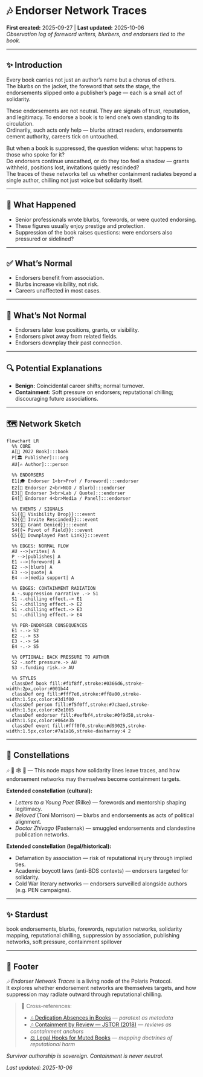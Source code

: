 # 🎶 Endorser Network Traces  
**First created:** 2025-09-27 | **Last updated:** 2025-10-06  
*Observation log of foreword writers, blurbers, and endorsers tied to the book.*  

---

## ✨ Introduction  
Every book carries not just an author’s name but a chorus of others.  
The blurbs on the jacket, the foreword that sets the stage, the endorsements slipped onto a publisher’s page — each is a small act of solidarity.  

These endorsements are not neutral. They are signals of trust, reputation, and legitimacy. To endorse a book is to lend one’s own standing to its circulation.  
Ordinarily, such acts only help — blurbs attract readers, endorsements cement authority, careers tick on untouched.  

But when a book is suppressed, the question widens: what happens to those who spoke for it?  
Do endorsers continue unscathed, or do they too feel a shadow — grants withheld, positions lost, invitations quietly rescinded?  
The traces of these networks tell us whether containment radiates beyond a single author, chilling not just voice but solidarity itself.  

---

## 📄 What Happened  
- Senior professionals wrote blurbs, forewords, or were quoted endorsing.  
- These figures usually enjoy prestige and protection.  
- Suppression of the book raises questions: were endorsers also pressured or sidelined?  

---

## ✅ What’s Normal  
- Endorsers benefit from association.  
- Blurbs increase visibility, not risk.  
- Careers unaffected in most cases.  

---

## 🚩 What’s Not Normal  
- Endorsers later lose positions, grants, or visibility.  
- Endorsers pivot away from related fields.  
- Endorsers downplay their past connection.  

---

## 🔍 Potential Explanations  
- **Benign:** Coincidental career shifts; normal turnover.  
- **Containment:** Soft pressure on endorsers; reputational chilling; discouraging future associations.  

---

## 🗺️ Network Sketch  

```mermaid
flowchart LR
  %% CORE
  A[📘 2022 Book]:::book
  P[🏛️ Publisher]:::org
  AU[✍️ Author]:::person

  %% ENDORSERS
  E1[🎓 Endorser 1<br>Prof / Foreword]:::endorser
  E2[🏥 Endorser 2<br>NGO / Blurb]:::endorser
  E3[🧪 Endorser 3<br>Lab / Quote]:::endorser
  E4[🎤 Endorser 4<br>Media / Panel]:::endorser

  %% EVENTS / SIGNALS
  S1{{🔻 Visibility Drop}}:::event
  S2{{🧊 Invite Rescinded}}:::event
  S3{{💸 Grant Denied}}:::event
  S4{{↪️ Pivot of Field}}:::event
  S5{{🙈 Downplayed Past Link}}:::event

  %% EDGES: NORMAL FLOW
  AU -->|writes| A
  P -->|publishes| A
  E1 -->|foreword| A
  E2 -->|blurb| A
  E3 -->|quote| A
  E4 -->|media support| A

  %% EDGES: CONTAINMENT RADIATION
  A -.suppression narrative .-> S1
  S1 -.chilling effect.-> E1
  S1 -.chilling effect.-> E2
  S1 -.chilling effect.-> E3
  S1 -.chilling effect.-> E4

  %% PER-ENDORSER CONSEQUENCES
  E1 -.-> S2
  E2 -.-> S3
  E3 -.-> S4
  E4 -.-> S5

  %% OPTIONAL: BACK PRESSURE TO AUTHOR
  S2 -.soft pressure.-> AU
  S3 -.funding risk.-> AU

  %% STYLES
  classDef book fill:#f1f8ff,stroke:#0366d6,stroke-width:2px,color:#001b44
  classDef org fill:#fff7e6,stroke:#ff8a00,stroke-width:1.5px,color:#3d1f00
  classDef person fill:#f5f0ff,stroke:#7c3aed,stroke-width:1.5px,color:#2e1065
  classDef endorser fill:#eefbf4,stroke:#0f9d58,stroke-width:1.5px,color:#064e3b
  classDef event fill:#fff0f0,stroke:#d93025,stroke-width:1.5px,color:#7a1a16,stroke-dasharray:4 2
```

---

## 🌌 Constellations  

🎶 🧾 🕸️ 🧿 — This node maps how solidarity lines leave traces, and how endorsement networks may themselves become containment targets.  

**Extended constellation (cultural):**  
- *Letters to a Young Poet* (Rilke) — forewords and mentorship shaping legitimacy.  
- *Beloved* (Toni Morrison) — blurbs and endorsements as acts of political alignment.  
- *Doctor Zhivago* (Pasternak) — smuggled endorsements and clandestine publication networks.  

**Extended constellation (legal/historical):**  
- Defamation by association — risk of reputational injury through implied ties.  
- Academic boycott laws (anti-BDS contexts) — endorsers targeted for solidarity.  
- Cold War literary networks — endorsers surveilled alongside authors (e.g. PEN campaigns).  

---

## ✨ Stardust  

book endorsements, blurbs, forewords, reputation networks, solidarity mapping, reputational chilling, suppression by association, publishing networks, soft pressure, containment spillover  

---

## 🏮 Footer  
*🎶 Endorser Network Traces* is a living node of the Polaris Protocol.  
It explores whether endorsement networks are themselves targets, and how suppression may radiate outward through reputational chilling.  

> 📡 Cross-references:  
> - [🎶 Dedication Absences in Books](./🎶_dedication_absences_in_books.md) — *paratext as metadata*  
> - [🎶 Containment by Review — JSTOR (2018)](./🎶_containment_by_review_jstor_2018.md) — *reviews as containment anchors*  
> - [⚖️ Legal Hooks for Muted Books](./⚖️_legal_hooks_for_muted_books.md) — *mapping doctrines of reputational harm*  

*Survivor authorship is sovereign. Containment is never neutral.*  

_Last updated: 2025-10-06_  
